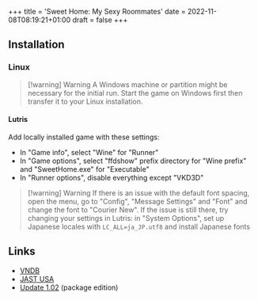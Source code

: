 +++
title = 'Sweet Home: My Sexy Roommates'
date = 2022-11-08T08:19:21+01:00
draft = false
+++

## Installation

### Linux

> [!warning] Warning
> A Windows machine or partition might be necessary for the initial run. Start the game on Windows first then transfer it to your Linux installation.

#### Lutris

Add locally installed game with these settings:

* In "Game info", select "Wine" for "Runner"
* In "Game options", select "ffdshow" prefix directory for "Wine prefix" and "SweetHome.exe" for "Executable"
* In "Runner options", disable everything except "VKD3D"

> [!warning] Warning
> If there is an issue with the default font spacing, open the menu, go to "Config", "Message Settings" and "Font" and change the font to "Courier New". If the issue is still there, try changing your settings in Lutris: in "System Options", set up Japanese locales with `LC_ALL=ja_JP.utf8` and install Japanese fonts

## Links

* [VNDB](https://vndb.org/v808)
* [JAST USA](https://jastusa.com/games/jast015/sweet-home-my-sexy-roommates)
* [Update 1.02](https://help.jastusa.com/en/knowledgebase/article/sweet-home-patch) (package edition)
